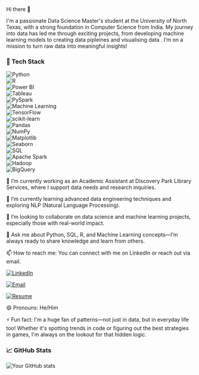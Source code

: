 Hi there 👋

I'm a passionate Data Science Master's student at the University of North Texas, with a strong foundation in Computer Science from India. My journey into data has led me through exciting projects, from developing machine learning models to creating data pipleines and visualising data . I’m on a mission to turn raw data into meaningful insights!

<!-- **liteshperumalla/liteshperumalla** is a ✨ _special_ ✨ repository because its `README.md` (this file) appears on your GitHub profile. -->

### 🚀 Tech Stack
![Python](https://img.shields.io/badge/-Python-3776AB?style=flat&logo=python&logoColor=white)  
![R](https://img.shields.io/badge/-R-276DC3?style=flat&logo=r&logoColor=white)  
![Power BI](https://img.shields.io/badge/-Power%20BI-F2C811?style=flat&logo=power-bi&logoColor=black)  
![Tableau](https://img.shields.io/badge/-Tableau-E97627?style=flat&logo=tableau&logoColor=white)  
![PySpark](https://img.shields.io/badge/-PySpark-E25A1C?style=flat&logo=apache-spark&logoColor=white)  
![Machine Learning](https://img.shields.io/badge/-Machine%20Learning-FF6F00?style=flat&logo=apache-spark&logoColor=white)  
![TensorFlow](https://img.shields.io/badge/-TensorFlow-FF6F00?style=flat&logo=tensorflow&logoColor=white)  
![scikit-learn](https://img.shields.io/badge/-Scikit%20Learn-F7931E?style=flat&logo=scikit-learn&logoColor=white)  
![Pandas](https://img.shields.io/badge/-Pandas-150458?style=flat&logo=pandas&logoColor=white)  
![NumPy](https://img.shields.io/badge/-NumPy-013243?style=flat&logo=numpy&logoColor=white)  
![Matplotlib](https://img.shields.io/badge/-Matplotlib-11557C?style=flat&logo=plotly&logoColor=white)  
![Seaborn](https://img.shields.io/badge/-Seaborn-3776AB?style=flat&logo=python&logoColor=white)  
![SQL](https://img.shields.io/badge/-SQL-4479A1?style=flat&logo=postgresql&logoColor=white)  
![Apache Spark](https://img.shields.io/badge/-Apache%20Spark-E25A1C?style=flat&logo=apache-spark&logoColor=white)  
![Hadoop](https://img.shields.io/badge/-Hadoop-66CCFF?style=flat&logo=apache-hadoop&logoColor=black)  
![BigQuery](https://img.shields.io/badge/-BigQuery-4285F4?style=flat&logo=google-cloud&logoColor=white)  


🔭 I’m currently working as an Academic Assistant at Discovery Park Library Services, where I support data needs and research inquiries.

🌱 I’m currently learning advanced data engineering techniques and exploring NLP (Natural Language Processing).

👯 I’m looking to collaborate on data science and machine learning projects, especially those with real-world impact.

💬 Ask me about Python, SQL, R, and Machine Learning concepts—I’m always ready to share knowledge and learn from others.

📫 How to reach me: You can connect with me on LinkedIn or reach out via email.

[![LinkedIn](https://img.shields.io/badge/-LinkedIn-0077B5?style=flat&logo=linkedin&logoColor=white)](https://www.linkedin.com/in/perumalla-litesh/)


[![Email](https://img.shields.io/badge/-Email-D14836?style=flat&logo=gmail&logoColor=white)](mailto:liteshperumalla@gmail.com)

[![Resume](https://img.shields.io/badge/-Resume-007ACC?style=flat&logo=read-the-docs&logoColor=white)]()



😄 Pronouns: He/Him

⚡ Fun fact: I'm a huge fan of patterns—not just in data, but in everyday life too! Whether it's spotting trends in code or figuring out the best strategies in games, I'm always on the lookout for that hidden logic.


### 📈 GitHub Stats
![Your GitHub stats](https://github-readme-stats.vercel.app/api?username=liteshperumalla&show_icons=true&theme=radical)
